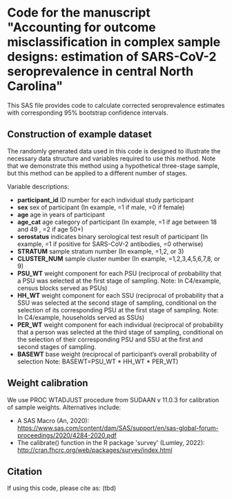 # Code for the manuscript "Accounting for outcome misclassification in complex sample designs: estimation of SARS-CoV-2 seroprevalence in central North Carolina"


This SAS file provides code to calculate corrected seroprevalence estimates with corresponding 95% bootstrap confidence intervals.


## Construction of example dataset
The randomly generated data used in this code is designed to illustrate the necessary data structure and variables required to use this method. Note that we demonstrate this method using a hypothetical three-stage sample, but this method can be applied to a different number of stages.

Variable descriptions:
- **participant_id** ID number for each individual study participant
- **sex** sex of participant (In example, =1 if male, =0 if female)
- **age** age in years of participant
- **age_cat** age category of participant (In example, =1 if age between 18 and 49 , =2 if age 50+)
- **serostatus** indicates binary serological test result of participant (In example, =1 if positive for SARS-CoV-2 antibodies, =0 otherwise)
- **STRATUM** sample stratum number (In example, =1,2, or 3)
- **CLUSTER_NUM** sample cluster number (In example, =1,2,3,4,5,6,7,8, or 9)
- **PSU_WT** weight component for each PSU (reciprocal of probability that a PSU was selected at the first stage of sampling. Note: In C4/example, census blocks served as PSUs)
- **HH_WT** weight component for each SSU (reciprocal of probability that a SSU was selected at the second stage of sampling, conditional on the selection of its corresponding PSU at the first stage of sampling. Note: In C4/example, households served as SSUs)
- **PER_WT** weight component for each individual (reciprocal of probability that a person was selected at the third stage of sampling, conditional on the selection of their corresponding PSU and SSU at the first and second stages of sampling.
- **BASEWT** base weight (reciprocal of participant’s overall probability of selection Note: BASEWT=PSU_WT * HH_WT * PER_WT)


## Weight calibration
We use PROC WTADJUST procedure from SUDAAN v 11.0.3 for calibration of sample weights. 
Alternatives include:
- A SAS Macro (An, 2020): https://www.sas.com/content/dam/SAS/support/en/sas-global-forum-proceedings/2020/4284-2020.pdf
- The calibrate() function in the R package 'survey' (Lumley, 2022): http://cran.fhcrc.org/web/packages/survey/index.html


## Citation
If using this code, please cite as:
(tbd)
